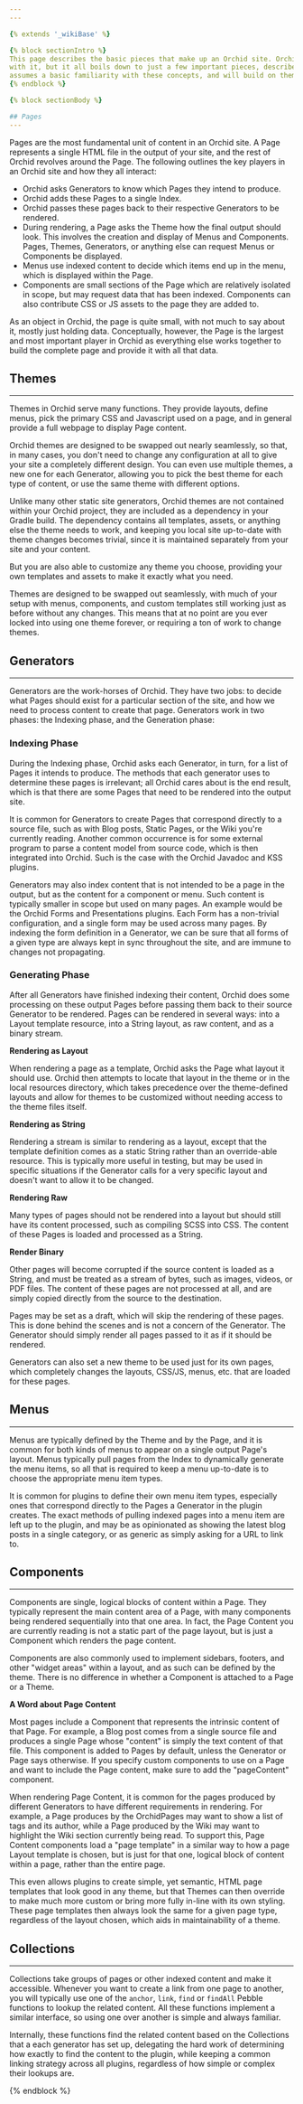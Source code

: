 ```yaml
---
---

{% extends '_wikiBase' %}

{% block sectionIntro %}
This page describes the basic pieces that make up an Orchid site. Orchid is a powerful tool with lots that you can do 
with it, but it all boils down to just a few important pieces, described briefly here. The rest of this User Manual 
assumes a basic familiarity with these concepts, and will build on them more fully in later pages.
{% endblock %}

{% block sectionBody %}

## Pages
---
```


Pages are the most fundamental unit of content in an Orchid site. A Page represents a single HTML file in the output of 
your site, and the rest of Orchid revolves around the Page. The following outlines the key players in an Orchid site
and how they all interact:

- Orchid asks Generators to know which Pages they intend to produce.
- Orchid adds these Pages to a single Index.
- Orchid passes these pages back to their respective Generators to be rendered.
- During rendering, a Page asks the Theme how the final output should look. This involves the creation and display of 
Menus and Components. Pages, Themes, Generators, or anything else can request Menus or Components be displayed.
- Menus use indexed content to decide which items end up in the menu, which is displayed within the Page.
- Components are small sections of the Page which are relatively isolated in scope, but may request data that has been 
indexed. Components can also contribute CSS or JS assets to the page they are added to. 

As an object in Orchid, the page is quite small, with not much to say about it, mostly just holding data. Conceptually, 
however, the Page is the largest and most important player in Orchid as everything else works together to build the 
complete page and provide it with all that data.

## Themes
---

Themes in Orchid serve many functions. They provide layouts, define menus, pick the primary CSS and Javascript used on
a page, and in general provide a full webpage to display Page content. 

Orchid themes are designed to be swapped out nearly seamlessly, so that, in many cases, you don't need to change any 
configuration at all to give your site a completely different design. You can even use multiple themes, a new one for 
each Generator, allowing you to pick the best theme for each type of content, or use the same theme with different
options.

Unlike many other static site generators, Orchid themes are not contained within your Orchid project, they are included
as a dependency in your Gradle build. The dependency contains all templates, assets, or anything else the theme needs
to work, and keeping you local site up-to-date with theme changes becomes trivial, since it is maintained separately 
from your site and your content. 

But you are also able to customize any theme you choose, providing your own templates and assets to make it exactly what 
you need.

Themes are designed to be swapped out seamlessly, with much of your setup with menus, components, and custom templates 
still working just as before without any changes. This means that at no point are you ever locked into using one theme 
forever, or requiring a ton of work to change themes. 

## Generators
---

Generators are the work-horses of Orchid. They have two jobs: to decide what Pages should exist for a particular section
of the site, and how we need to process content to create that page. Generators work in two phases: the Indexing phase, 
and the Generation phase: 

### Indexing Phase

During the Indexing phase, Orchid asks each Generator, in turn, for a list of Pages it intends to produce. The methods
that each generator uses to determine these pages is irrelevant; all Orchid cares about is the end result, which is that
there are some Pages that need to be rendered into the output site. 

It is common for Generators to create Pages that correspond directly to a source file, such as with Blog posts, Static
Pages, or the Wiki you're currently reading. Another common occurrence is for some external program to parse a content
model from source code, which is then integrated into Orchid. Such is the case with the Orchid Javadoc and KSS plugins. 

Generators may also index content that is not intended to be a page in the output, but as the content for a component or 
menu. Such content is typically smaller in scope but used on many pages. An example would be the Orchid Forms and 
Presentations plugins. Each Form has a non-trivial configuration, and a single form may be used across many pages. By 
indexing the form definition in a Generator, we can be sure that all forms of a given type are always kept in sync
throughout the site, and are immune to changes not propagating.

### Generating Phase

After all Generators have finished indexing their content, Orchid does some processing on these output Pages before 
passing them back to their source Generator to be rendered. Pages can be rendered in several ways: into a Layout 
template resource, into a String layout, as raw content, and as a binary stream. 

**Rendering as Layout**

When rendering a page as a template, Orchid asks the Page what layout it should use. Orchid then attempts to locate that
layout in the theme or in the local resources directory, which takes precedence over the theme-defined layouts and allow
for themes to be customized without needing access to the theme files itself. 

**Rendering as String**

Rendering a stream is similar to rendering as a layout, except that the template definition comes as a static String 
rather than an override-able resource. This is typically more useful in testing, but may be used in specific situations
if the Generator calls for a very specific layout and doesn't want to allow it to be changed.

**Rendering Raw**

Many types of pages should not be rendered into a layout but should still have its content processed, such as compiling 
SCSS into CSS. The content of these Pages is loaded and processed as a String.

**Render Binary**

Other pages will become corrupted if the source content is loaded as a String, and must be treated as a stream of bytes,
such as images, videos, or PDF files. The content of these pages are not processed at all, and are simply copied 
directly from the source to the destination.

Pages may be set as a draft, which will skip the rendering of these pages. This is done behind the scenes and is not
a concern of the Generator. The Generator should simply render all pages passed to it as if it should be rendered.

Generators can also set a new theme to be used just for its own pages, which completely changes the layouts, CSS/JS, 
menus, etc. that are loaded for these pages.

## Menus
---

Menus are typically defined by the Theme and by the Page, and it is common for both kinds of menus to appear on a single
output Page's layout. Menus typically pull pages from the Index to dynamically generate the menu items, so all that
is required to keep a menu up-to-date is to choose the appropriate menu item types.

It is common for plugins to define their own menu item types, especially ones that correspond directly to the Pages a
Generator in the plugin creates. The exact methods of pulling indexed pages into a menu item are left up to the plugin, 
and may be as opinionated as showing the latest blog posts in a single category, or as generic as simply asking for a 
URL to link to.

## Components
---

Components are single, logical blocks of content within a Page. They typically represent the main content area of a 
Page, with many components being rendered sequentially into that one area. In fact, the Page Content you are currently 
reading is not a static part of the page layout, but is just a Component which renders the page content.

Components are also commonly used to implement sidebars, footers, and other "widget areas" within a layout, and as such
can be defined by the theme. There is no difference in whether a Component is attached to a Page or a Theme.

**A Word about Page Content**

Most pages include a Component that represents the intrinsic content of that Page. For example, a Blog post comes from a
single source file and produces a single Page whose "content" is simply the text content of that file. This component is 
added to Pages by default, unless the Generator or Page says otherwise. If you specify custom components to use on a 
Page and want to include the Page content, make sure to add the "pageContent" component.

When rendering Page Content, it is common for the pages produced by different Generators to have different requirements
in rendering. For example, a Page produces by the OrchidPages may want to show a list of tags and its author, while a
Page produced by the Wiki may want to highlight the Wiki section currently being read. To support this, Page Content
components load a "page template" in a similar way to how a page Layout template is chosen, but is just for that one, 
logical block of content within a page, rather than the entire page. 

This even allows plugins to create simple, yet semantic, HTML page templates that look good in any theme, but that 
Themes can then override to make much more custom or bring more fully in-line with its own styling. These page templates
then always look the same for a given page type, regardless of the layout chosen, which aids in maintainability of a 
theme.

## Collections
---

Collections take groups of pages or other indexed content and make it accessible. Whenever you want to create a link 
from one page to another, you will typically use one of the `anchor`, `link`, `find` or `findAll` Pebble functions to 
lookup the related content. All these functions implement a similar interface, so using one over another is simple and 
always familiar. 

Internally, these functions find the related content based on the Collections that a each generator has set up, 
delegating the hard work of determining how exactly to find the content to the plugin, while keeping a common linking 
strategy across all plugins, regardless of how simple or complex their lookups are.

{% endblock %}
